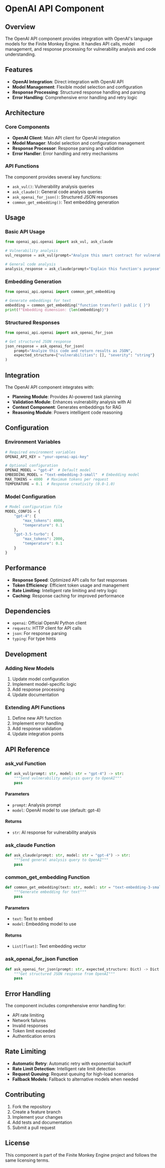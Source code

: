 # OpenAI API Component

## Overview

The OpenAI API component provides integration with OpenAI's language models for the Finite Monkey Engine. It handles API calls, model management, and response processing for vulnerability analysis and code understanding.

## Features

- **OpenAI Integration**: Direct integration with OpenAI API
- **Model Management**: Flexible model selection and configuration
- **Response Processing**: Structured response handling and parsing
- **Error Handling**: Comprehensive error handling and retry logic

## Architecture

### Core Components

- **OpenAI Client**: Main API client for OpenAI integration
- **Model Manager**: Model selection and configuration management
- **Response Processor**: Response parsing and validation
- **Error Handler**: Error handling and retry mechanisms

### API Functions

The component provides several key functions:
- `ask_vul()`: Vulnerability analysis queries
- `ask_claude()`: General code analysis queries
- `ask_openai_for_json()`: Structured JSON responses
- `common_get_embedding()`: Text embedding generation

## Usage

### Basic API Usage

```python
from openai_api.openai import ask_vul, ask_claude

# Vulnerability analysis
vul_response = ask_vul(prompt="Analyze this smart contract for vulnerabilities")

# General code analysis
analysis_response = ask_claude(prompt="Explain this function's purpose")
```

### Embedding Generation

```python
from openai_api.openai import common_get_embedding

# Generate embeddings for text
embedding = common_get_embedding("function transfer() public { }")
print(f"Embedding dimension: {len(embedding)}")
```

### Structured Responses

```python
from openai_api.openai import ask_openai_for_json

# Get structured JSON response
json_response = ask_openai_for_json(
    prompt="Analyze this code and return results as JSON",
    expected_structure={"vulnerabilities": [], "severity": "string"}
)
```

## Integration

The OpenAI API component integrates with:

- **Planning Module**: Provides AI-powered task planning
- **Validation Module**: Enhances vulnerability analysis with AI
- **Context Component**: Generates embeddings for RAG
- **Reasoning Module**: Powers intelligent code reasoning

## Configuration

### Environment Variables

```python
# Required environment variables
OPENAI_API_KEY = "your-openai-api-key"

# Optional configuration
OPENAI_MODEL = "gpt-4"  # Default model
EMBEDDING_MODEL = "text-embedding-3-small"  # Embedding model
MAX_TOKENS = 4000  # Maximum tokens per request
TEMPERATURE = 0.1  # Response creativity (0.0-1.0)
```

### Model Configuration

```python
# Model configuration file
MODEL_CONFIG = {
    "gpt-4": {
        "max_tokens": 4000,
        "temperature": 0.1
    },
    "gpt-3.5-turbo": {
        "max_tokens": 2000,
        "temperature": 0.1
    }
}
```

## Performance

- **Response Speed**: Optimized API calls for fast responses
- **Token Efficiency**: Efficient token usage and management
- **Rate Limiting**: Intelligent rate limiting and retry logic
- **Caching**: Response caching for improved performance

## Dependencies

- `openai`: Official OpenAI Python client
- `requests`: HTTP client for API calls
- `json`: For response parsing
- `typing`: For type hints

## Development

### Adding New Models

1. Update model configuration
2. Implement model-specific logic
3. Add response processing
4. Update documentation

### Extending API Functions

1. Define new API function
2. Implement error handling
3. Add response validation
4. Update integration points

## API Reference

### ask_vul Function

```python
def ask_vul(prompt: str, model: str = "gpt-4") -> str:
    """Send vulnerability analysis query to OpenAI"""
    pass
```

#### Parameters

- `prompt`: Analysis prompt
- `model`: OpenAI model to use (default: gpt-4)

#### Returns

- `str`: AI response for vulnerability analysis

### ask_claude Function

```python
def ask_claude(prompt: str, model: str = "gpt-4") -> str:
    """Send general analysis query to OpenAI"""
    pass
```

### common_get_embedding Function

```python
def common_get_embedding(text: str, model: str = "text-embedding-3-small") -> List[float]:
    """Generate embedding for text"""
    pass
```

#### Parameters

- `text`: Text to embed
- `model`: Embedding model to use

#### Returns

- `List[float]`: Text embedding vector

### ask_openai_for_json Function

```python
def ask_openai_for_json(prompt: str, expected_structure: Dict) -> Dict:
    """Get structured JSON response from OpenAI"""
    pass
```

## Error Handling

The component includes comprehensive error handling for:
- API rate limiting
- Network failures
- Invalid responses
- Token limit exceeded
- Authentication errors

## Rate Limiting

- **Automatic Retry**: Automatic retry with exponential backoff
- **Rate Limit Detection**: Intelligent rate limit detection
- **Request Queuing**: Request queuing for high-load scenarios
- **Fallback Models**: Fallback to alternative models when needed

## Contributing

1. Fork the repository
2. Create a feature branch
3. Implement your changes
4. Add tests and documentation
5. Submit a pull request

## License

This component is part of the Finite Monkey Engine project and follows the same licensing terms. 